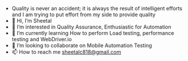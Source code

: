 - Quality is never an accident; it is always the result of intelligent efforts and I am trying to put effort from my side to provide quality  
- 👋 Hi, I’m Sheetal
- 👀 I’m interested in Quality Assurance, Enthusiastic for Automation
- 🌱 I’m currently learning How to perform Load testing, performance testing and WebDriver.io
- 💞️ I’m looking to collaborate on Mobile Automation Testing
- 📫 How to reach me sheetalc818@gmail.com

<!---
sheetalc818/sheetalc818 is a ✨ special ✨ repository because its `README.md` (this file) appears on your GitHub profile.
You can click the Preview link to take a look at your changes.
--->
